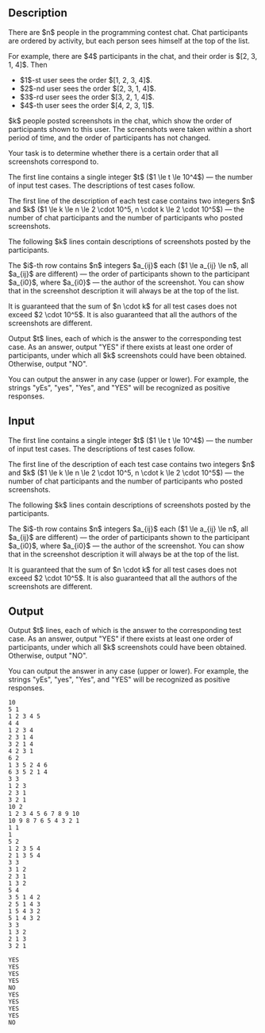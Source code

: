 ## Description

<div><p>There are $n$ people in the programming contest chat. Chat participants are ordered by activity, but each person sees himself at the top of the list.</p><p>For example, there are $4$ participants in the chat, and their order is $[2, 3, 1, 4]$. Then </p><ul> <li> $1$-st user sees the order $[1, 2, 3, 4]$. </li><li> $2$-nd user sees the order $[2, 3, 1, 4]$. </li><li> $3$-rd user sees the order $[3, 2, 1, 4]$. </li><li> $4$-th user sees the order $[4, 2, 3, 1]$. </li></ul><p>$k$ people posted screenshots in the chat, which show the order of participants shown to this user. The screenshots were taken within a short period of time, and the order of participants has not changed. </p><p>Your task is to determine whether there is a certain order that all screenshots correspond to.</p></div><div class="input-specification"><p>The first line contains a single integer $t$ ($1 \le t \le 10^4$) — the number of input test cases. The descriptions of test cases follow.</p><p>The first line of the description of each test case contains two integers $n$ and $k$ ($1 \le k \le n \le 2 \cdot 10^5, n \cdot k \le 2 \cdot 10^5$) — the number of chat participants and the number of participants who posted screenshots.</p><p>The following $k$ lines contain descriptions of screenshots posted by the participants.</p><p>The $i$-th row contains $n$ integers $a_{ij}$ each ($1 \le a_{ij} \le n$, all $a_{ij}$ are different) — the order of participants shown to the participant $a_{i0}$, where $a_{i0}$ — the author of the screenshot. You can show that in the screenshot description it will always be at the top of the list.</p><p>It is guaranteed that the sum of $n \cdot k$ for all test cases does not exceed $2 \cdot 10^5$. It is also guaranteed that all the authors of the screenshots are different.</p></div><div class="output-specification"><p>Output $t$ lines, each of which is the answer to the corresponding test case. As an answer, output "<span class="tex-font-style-tt">YES</span>" if there exists at least one order of participants, under which all $k$ screenshots could have been obtained. Otherwise, output "<span class="tex-font-style-tt">NO</span>".</p><p>You can output the answer in any case (upper or lower). For example, the strings "<span class="tex-font-style-tt">yEs</span>", "<span class="tex-font-style-tt">yes</span>", "<span class="tex-font-style-tt">Yes</span>", and "<span class="tex-font-style-tt">YES</span>" will be recognized as positive responses.</p></div>

## Input

<p>The first line contains a single integer $t$ ($1 \le t \le 10^4$) — the number of input test cases. The descriptions of test cases follow.</p><p>The first line of the description of each test case contains two integers $n$ and $k$ ($1 \le k \le n \le 2 \cdot 10^5, n \cdot k \le 2 \cdot 10^5$) — the number of chat participants and the number of participants who posted screenshots.</p><p>The following $k$ lines contain descriptions of screenshots posted by the participants.</p><p>The $i$-th row contains $n$ integers $a_{ij}$ each ($1 \le a_{ij} \le n$, all $a_{ij}$ are different) — the order of participants shown to the participant $a_{i0}$, where $a_{i0}$ — the author of the screenshot. You can show that in the screenshot description it will always be at the top of the list.</p><p>It is guaranteed that the sum of $n \cdot k$ for all test cases does not exceed $2 \cdot 10^5$. It is also guaranteed that all the authors of the screenshots are different.</p>

## Output

<p>Output $t$ lines, each of which is the answer to the corresponding test case. As an answer, output "<span class="tex-font-style-tt">YES</span>" if there exists at least one order of participants, under which all $k$ screenshots could have been obtained. Otherwise, output "<span class="tex-font-style-tt">NO</span>".</p><p>You can output the answer in any case (upper or lower). For example, the strings "<span class="tex-font-style-tt">yEs</span>", "<span class="tex-font-style-tt">yes</span>", "<span class="tex-font-style-tt">Yes</span>", and "<span class="tex-font-style-tt">YES</span>" will be recognized as positive responses.</p>





```input1|2,3,9,10,11,16,17,18,21,22,23,28,29,30,31,32
10
5 1
1 2 3 4 5
4 4
1 2 3 4
2 3 1 4
3 2 1 4
4 2 3 1
6 2
1 3 5 2 4 6
6 3 5 2 1 4
3 3
1 2 3
2 3 1
3 2 1
10 2
1 2 3 4 5 6 7 8 9 10
10 9 8 7 6 5 4 3 2 1
1 1
1
5 2
1 2 3 5 4
2 1 3 5 4
3 3
3 1 2
2 3 1
1 3 2
5 4
3 5 1 4 2
2 5 1 4 3
1 5 4 3 2
5 1 4 3 2
3 3
1 3 2
2 1 3
3 2 1
```




```output1
YES
YES
YES
YES
NO
YES
YES
YES
YES
NO
```


